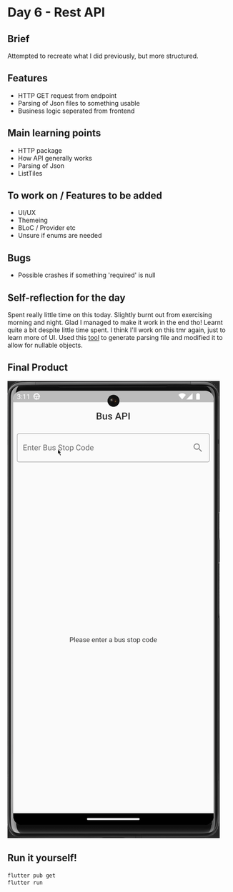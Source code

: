 # Day 6 - Rest API

## Brief
Attempted to recreate what I did previously, but more structured.

## Features
- HTTP GET request from endpoint
- Parsing of Json files to something usable
- Business logic seperated from frontend

## Main learning points
- HTTP package
- How API generally works
- Parsing of Json
- ListTiles

## To work on / Features to be added
- UI/UX
- Themeing
- BLoC / Provider etc
- Unsure if enums are needed

## Bugs
- Possible crashes if something 'required' is null

## Self-reflection for the day
Spent really little time on this today. Slightly burnt out from exercising morning and night. Glad I managed to make it work in the end tho! Learnt quite a bit despite little time spent. I think I'll work on this tmr again, just to learn more of UI. Used this [tool](https://app.quicktype.io/) to generate parsing file and modified it to allow for nullable objects.

## Final Product
![](/assets/final/Day%206.gif)

## Run it yourself!
```
flutter pub get
flutter run
```